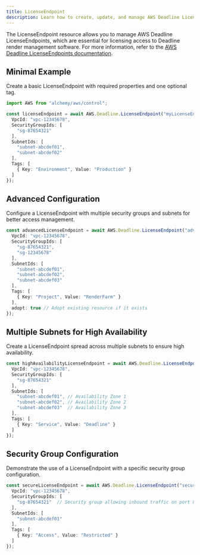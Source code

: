 ```yaml
---
title: LicenseEndpoint
description: Learn how to create, update, and manage AWS Deadline LicenseEndpoints using Alchemy Cloud Control.
---
```


The LicenseEndpoint resource allows you to manage AWS Deadline LicenseEndpoints, which are essential for licensing access to Deadline render management software. For more information, refer to the [AWS Deadline LicenseEndpoints documentation](https://docs.aws.amazon.com/deadline/latest/userguide/).

## Minimal Example

Create a basic LicenseEndpoint with required properties and one optional tag.

```ts
import AWS from "alchemy/aws/control";

const licenseEndpoint = await AWS.Deadline.LicenseEndpoint("myLicenseEndpoint", {
  VpcId: "vpc-12345678",
  SecurityGroupIds: [
    "sg-87654321"
  ],
  SubnetIds: [
    "subnet-abcdef01",
    "subnet-abcdef02"
  ],
  Tags: [
    { Key: "Environment", Value: "Production" }
  ]
});
```

## Advanced Configuration

Configure a LicenseEndpoint with multiple security groups and subnets for better access management.

```ts
const advancedLicenseEndpoint = await AWS.Deadline.LicenseEndpoint("advancedLicenseEndpoint", {
  VpcId: "vpc-12345678",
  SecurityGroupIds: [
    "sg-87654321",
    "sg-12345678"
  ],
  SubnetIds: [
    "subnet-abcdef01",
    "subnet-abcdef02",
    "subnet-abcdef03"
  ],
  Tags: [
    { Key: "Project", Value: "RenderFarm" }
  ],
  adopt: true // Adopt existing resource if it exists
});
```

## Multiple Subnets for High Availability

Create a LicenseEndpoint spread across multiple subnets to ensure high availability.

```ts
const highAvailabilityLicenseEndpoint = await AWS.Deadline.LicenseEndpoint("highAvailabilityLicenseEndpoint", {
  VpcId: "vpc-12345678",
  SecurityGroupIds: [
    "sg-87654321"
  ],
  SubnetIds: [
    "subnet-abcdef01", // Availability Zone 1
    "subnet-abcdef02", // Availability Zone 2
    "subnet-abcdef03"  // Availability Zone 3
  ],
  Tags: [
    { Key: "Service", Value: "Deadline" }
  ]
});
```

## Security Group Configuration

Demonstrate the use of a LicenseEndpoint with a specific security group configuration.

```ts
const secureLicenseEndpoint = await AWS.Deadline.LicenseEndpoint("secureLicenseEndpoint", {
  VpcId: "vpc-12345678",
  SecurityGroupIds: [
    "sg-87654321"  // Security group allowing inbound traffic on port 8080
  ],
  SubnetIds: [
    "subnet-abcdef01"
  ],
  Tags: [
    { Key: "Access", Value: "Restricted" }
  ]
});
```